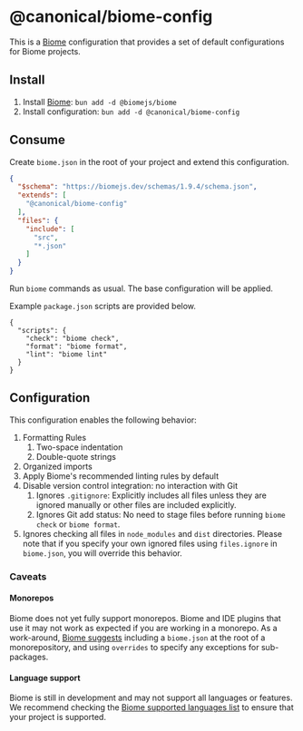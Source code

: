 # @canonical/biome-config

This is a [Biome](https://biomejs.dev/) configuration that provides 
a set of default configurations for Biome projects.

## Install

1. Install [Biome](https://biomejs.dev/): `bun add -d @biomejs/biome`
2. Install configuration: `bun add -d @canonical/biome-config`

## Consume

Create `biome.json` in the root of your project and extend this configuration.

```json
{
  "$schema": "https://biomejs.dev/schemas/1.9.4/schema.json",
  "extends": [
    "@canonical/biome-config"
  ],
  "files": {
    "include": [
      "src",
      "*.json"
    ]
  }
}
```
Run `biome` commands as usual. The base configuration will be applied.

Example `package.json` scripts are provided below.

```jsonc
{
  "scripts": {
    "check": "biome check",
    "format": "biome format",
    "lint": "biome lint"
  }
}
```

## Configuration

This configuration enables the following behavior:

1. Formatting Rules
   1. Two-space indentation
   2. Double-quote strings
2. Organized imports
3. Apply Biome's recommended linting rules by default
4. Disable version control integration: no interaction with Git
   1. Ignores `.gitignore`: Explicitly includes all files unless they are ignored manually or other files are included explicitly.
   2. Ignores Git add status: No need to stage files before running `biome check` or `biome format`.
5. Ignores checking all files in `node_modules` and `dist` directories. Please note that if you specify your own ignored files using `files.ignore` in `biome.json`, you will override this behavior.
   
### Caveats
#### Monorepos
Biome does not yet fully support monorepos. 
Biome and IDE plugins that use it may not work as expected if you are working in a monorepo.
As a work-around, [Biome suggests](https://biomejs.dev/guides/big-projects/#monorepos) including a `biome.json` at the 
root of a monorepository, and using `overrides` to specify any exceptions for sub-packages.

#### Language support
Biome is still in development and may not support all languages or features.
We recommend checking the [Biome supported languages list](https://biomejs.dev/internals/language-support/) 
to ensure that your project is supported.
